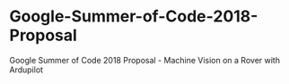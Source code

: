 # Google-Summer-of-Code-2018-Proposal
Google Summer of Code 2018 Proposal - Machine Vision on a Rover with Ardupilot
